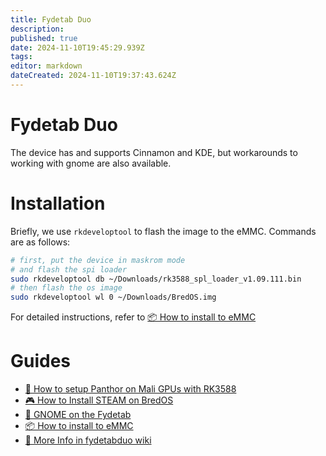 ```yaml
---
title: Fydetab Duo
description: 
published: true
date: 2024-11-10T19:45:29.939Z
tags: 
editor: markdown
dateCreated: 2024-11-10T19:37:43.624Z
---
```


# Fydetab Duo
The device has and supports Cinnamon and KDE, but workarounds to working with gnome are also available.

# Installation
Briefly, we use `rkdeveloptool` to flash the image to the eMMC. Commands are as follows:

```bash
# first, put the device in maskrom mode
# and flash the spi loader
sudo rkdeveloptool db ~/Downloads/rk3588_spl_loader_v1.09.111.bin
# then flash the os image
sudo rkdeveloptool wl 0 ~/Downloads/BredOS.img
```

For detailed instructions, refer to [📦 How to install to eMMC](https://wiki.fydetabduo.com/os-release-board/BredOS/BredOS-intro)

# Guides

-   [🐾 How to setup Panthor on Mali GPUs with RK3588](/how-to/how-to-setup-panthor)
-   [🎮  How to Install STEAM on BredOS](/how-to/how-to-install-steam)
-   [🦶  GNOME on the Fydetab](/fydetab-duo/gnome)
-   [📦 How to install to eMMC](https://wiki.fydetabduo.com/os-release-board/BredOS/BredOS-intro)
-   [🔧 More Info in fydetabduo wiki](https://wiki.fydetabduo.com/category/-bredos)
